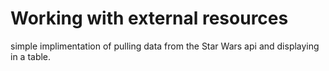 # Working with external resources

simple implimentation of pulling data from the Star Wars api and displaying in a table.

